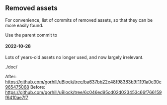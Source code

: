 ## Removed assets

For convenience, list of commits of removed assets, so that they can be
more easily found.

Use the parent commit to

#### 2022-10-28

Lots of years-old assets no longer used, and now largely irrelevant.

./doc/

 After: https://github.com/gorhill/uBlock/tree/ba637bb22e48f98383b9f1191a0c30e965475068
Before: https://github.com/gorhill/uBlock/tree/6c046ed95cd02d023453c66f766159f6410ae7f7


